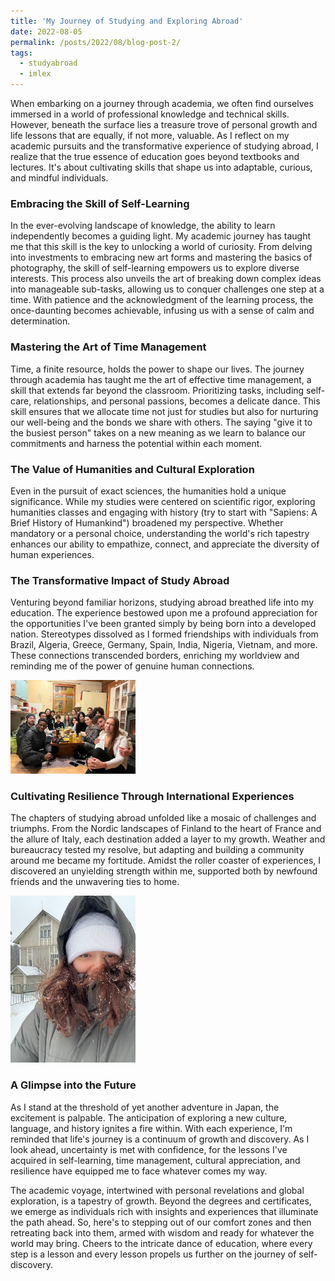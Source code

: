 ```yaml
---
title: 'My Journey of Studying and Exploring Abroad'
date: 2022-08-05
permalink: /posts/2022/08/blog-post-2/
tags:
  - studyabroad
  - imlex
---
```


When embarking on a journey through academia, we often find ourselves immersed in a world of professional knowledge and technical skills. However, beneath the surface lies a treasure trove of personal growth and life lessons that are equally, if not more, valuable. As I reflect on my academic pursuits and the transformative experience of studying abroad, I realize that the true essence of education goes beyond textbooks and lectures. It's about cultivating skills that shape us into adaptable, curious, and mindful individuals.

### Embracing the Skill of Self-Learning

In the ever-evolving landscape of knowledge, the ability to learn independently becomes a guiding light. My academic journey has taught me that this skill is the key to unlocking a world of curiosity. From delving into investments to embracing new art forms and mastering the basics of photography, the skill of self-learning empowers us to explore diverse interests. This process also unveils the art of breaking down complex ideas into manageable sub-tasks, allowing us to conquer challenges one step at a time. With patience and the acknowledgment of the learning process, the once-daunting becomes achievable, infusing us with a sense of calm and determination.

### Mastering the Art of Time Management

Time, a finite resource, holds the power to shape our lives. The journey through academia has taught me the art of effective time management, a skill that extends far beyond the classroom. Prioritizing tasks, including self-care, relationships, and personal passions, becomes a delicate dance. This skill ensures that we allocate time not just for studies but also for nurturing our well-being and the bonds we share with others. The saying "give it to the busiest person" takes on a new meaning as we learn to balance our commitments and harness the potential within each moment.

### The Value of Humanities and Cultural Exploration

Even in the pursuit of exact sciences, the humanities hold a unique significance. While my studies were centered on scientific rigor, exploring humanities classes and engaging with history (try to start with "Sapiens: A Brief History of Humankind") broadened my perspective. Whether mandatory or a personal choice, understanding the world's rich tapestry enhances our ability to empathize, connect, and appreciate the diversity of human experiences.

### The Transformative Impact of Study Abroad

Venturing beyond familiar horizons, studying abroad breathed life into my education. The experience bestowed upon me a profound appreciation for the opportunities I've been granted simply by being born into a developed nation. Stereotypes dissolved as I formed friendships with individuals from Brazil, Algeria, Greece, Germany, Spain, India, Nigeria, Vietnam, and more. These connections transcended borders, enriching my worldview and reminding me of the power of genuine human connections.

<img src="/images/study_abroad.JPG" alt="drawing" width="200"/>

### Cultivating Resilience Through International Experiences

The chapters of studying abroad unfolded like a mosaic of challenges and triumphs. From the Nordic landscapes of Finland to the heart of France and the allure of Italy, each destination added a layer to my growth. Weather and bureaucracy tested my resolve, but adapting and building a community around me became my fortitude. Amidst the roller coaster of experiences, I discovered an unyielding strength within me, supported both by newfound friends and the unwavering ties to home.

<img src="/images/finland.JPG" alt="drawing" width="200"/>

### A Glimpse into the Future

As I stand at the threshold of yet another adventure in Japan, the excitement is palpable. The anticipation of exploring a new culture, language, and history ignites a fire within. With each experience, I'm reminded that life's journey is a continuum of growth and discovery. As I look ahead, uncertainty is met with confidence, for the lessons I've acquired in self-learning, time management, cultural appreciation, and resilience have equipped me to face whatever comes my way.

The academic voyage, intertwined with personal revelations and global exploration, is a tapestry of growth. Beyond the degrees and certificates, we emerge as individuals rich with insights and experiences that illuminate the path ahead. So, here's to stepping out of our comfort zones and then retreating back into them, armed with wisdom and ready for whatever the world may bring. Cheers to the intricate dance of education, where every step is a lesson and every lesson propels us further on the journey of self-discovery.
